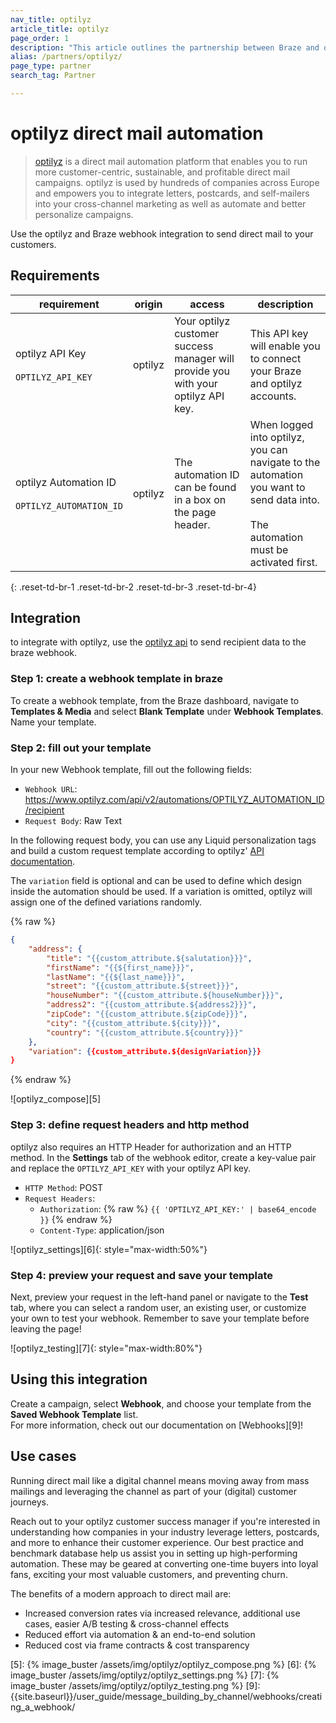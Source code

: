 ```yaml
---
nav_title: optilyz
article_title: optilyz
page_order: 1
description: "This article outlines the partnership between Braze and optilyz, which enables you to run more customer-centric, sustainable, and profitable direct mail campaigns."
alias: /partners/optilyz/
page_type: partner
search_tag: Partner

---
```


# optilyz direct mail automation

> [optilyz][1] is a direct mail automation platform that enables you to run more customer-centric, sustainable, and profitable direct mail campaigns. optilyz is used by hundreds of companies across Europe and empowers you to integrate letters, postcards, and self-mailers into your cross-channel marketing as well as automate and better personalize campaigns.

Use the optilyz and Braze webhook integration to send direct mail to your customers.

## Requirements

| requirement | origin | access | description |
|---|---|---|---|
| optilyz API Key<br><br>`OPTILYZ_API_KEY`| optilyz | Your optilyz customer success manager will provide you with your optilyz API key. | This API key will enable you to connect your Braze and optilyz accounts. |
| optilyz Automation ID<br><br>`OPTILYZ_AUTOMATION_ID` | optilyz | The automation ID can be found in a box on the page header. | When logged into optilyz, you can navigate to the automation you want to send data into.<br><br>The automation must be activated first. |
{: .reset-td-br-1 .reset-td-br-2 .reset-td-br-3  .reset-td-br-4}

## Integration

to integrate with optilyz, use the [optilyz api][2] to send recipient data to the braze webhook.

### Step 1: create a webhook template in braze

To create a webhook template, from the Braze dashboard, navigate to __Templates & Media__ and select __Blank Template__ under __Webhook Templates__. Name your template.

### Step 2: fill out your template

In your new Webhook template, fill out the following fields:

- `Webhook URL`: https://www.optilyz.com/api/v2/automations/OPTILYZ_AUTOMATION_ID/recipient
- `Request Body`: Raw Text

In the following request body, you can use any Liquid personalization tags and build a custom request template according to optilyz' [API documentation][2].

The `variation` field is optional and can be used to define which design inside the automation should be used. If a variation is omitted, optilyz will assign one of the defined variations randomly.

{% raw %}
```json
{
    "address": {
        "title": "{{custom_attribute.${salutation}}}",
        "firstName": "{{${first_name}}}",
        "lastName": "{{${last_name}}}",
        "street": "{{custom_attribute.${street}}}",
        "houseNumber": "{{custom_attribute.${houseNumber}}}",
        "address2": "{{custom_attribute.${address2}}}",
        "zipCode": "{{custom_attribute.${zipCode}}}",
        "city": "{{custom_attribute.${city}}}",
        "country": "{{custom_attribute.${country}}}"
    },
    "variation": {{custom_attribute.${designVariation}}}
}
```
{% endraw %}

![optilyz_compose][5]

### Step 3: define request headers and http method

optilyz also requires an HTTP Header for authorization and an HTTP method. In the __Settings__ tab of the webhook editor, create a key-value pair and replace the `OPTILYZ_API_KEY` with your optilyz API key.

- `HTTP Method`: POST
- `Request Headers`:
  - `Authorization`: {% raw %} `{{ 'OPTILYZ_API_KEY:' | base64_encode }}` {% endraw %}
  - `Content-Type`: application/json

![optilyz_settings][6]{: style="max-width:50%"}

### Step 4: preview your request and save your template

Next, preview your request in the left-hand panel or navigate to the __Test__ tab, where you can select a random user, an existing user, or customize your own to test your webhook. Remember to save your template before leaving the page!

![optilyz_testing][7]{: style="max-width:80%"}

## Using this integration

Create a campaign, select __Webhook__, and choose your template from the __Saved Webhook Template__ list.<br>For more information, check out our documentation on [Webhooks][9]!

## Use cases

Running direct mail like a digital channel means moving away from mass mailings and leveraging the channel as part of your (digital) customer journeys.

Reach out to your optilyz customer success manager if you're interested in understanding how companies in your industry leverage letters, postcards, and more to enhance their customer experience. Our best practice and benchmark database help us assist you in setting up high-performing automation. These may be geared at converting one-time buyers into loyal fans, exciting your most valuable customers, and preventing churn.

The benefits of a modern approach to direct mail are:
- Increased conversion rates via increased relevance, additional use cases, easier A/B testing & cross-channel effects
- Reduced effort via automation & an end-to-end solution
- Reduced cost via frame contracts & cost transparency

[1]: https://optilyz.com
[2]: https://www.optilyz.com/doc/api/
[3]: https://www.braze.com/docs/user_guide/message_building_by_channel/webhooks/webhook_template/
[5]: {% image_buster /assets/img/optilyz/optilyz_compose.png %}
[6]: {% image_buster /assets/img/optilyz/optilyz_settings.png %}
[7]: {% image_buster /assets/img/optilyz/optilyz_testing.png %}
[9]: {{site.baseurl}}/user_guide/message_building_by_channel/webhooks/creating_a_webhook/